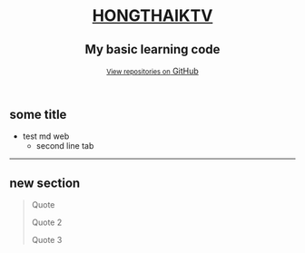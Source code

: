 <title>HONGTHAIKTV WIKI PAGE</title>
<link rel="stylesheet" type="text/css" href="css/style.css">

<header>
  <div class="inner">
    <a href="https://hongthaiktv.github.io/">
      <h1>HONGTHAIKTV</h1>
    </a>
    <h2>My basic learning code</h2>
      <a href="https://github.com/hongthaiktv/" class="button"><small>View repositories on</small> GitHub</a>
  </div>
</header>

## some title
- test md web
  - second line tab

____________________

## new section

> Quote
>
> Quote 2
>
> Quote 3

